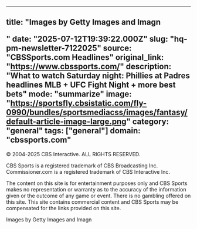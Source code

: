 ---
   title: "Images by Getty Images and Imagn</p>"
   date: "2025-07-12T19:39:22.000Z"
   slug: "hq-pm-newsletter-7122025"
   source: "CBSSports.com Headlines"
   original_link: "https://www.cbssports.com/"
   description: "What to watch Saturday night: Phillies at Padres headlines MLB + UFC Fight Night + more best bets"
   mode: "summarize"
   image: "https://sportsfly.cbsistatic.com/fly-0990/bundles/sportsmediacss/images/fantasy/default-article-image-large.png"
   category: "general"
   tags: ["general"]
   domain: "cbssports.com"
  ---
  <div id="readability-page-1" class="page"><div>
                <p>© 2004-2025 CBS Interactive. ALL RIGHTS RESERVED.</p><p>
CBS Sports is a registered trademark of CBS Broadcasting Inc. Commissioner.com is a registered trademark of CBS Interactive Inc.</p><p>
The content on this site is for entertainment purposes only and CBS Sports makes no representation or warranty as to the accuracy of the information given or the outcome of any game or event. There is no gambling offered on this site. This site contains commercial content and CBS Sports may be compensated for the links provided on this site.</p><p>
Images by Getty Images and Imagn</p>
            </div></div>